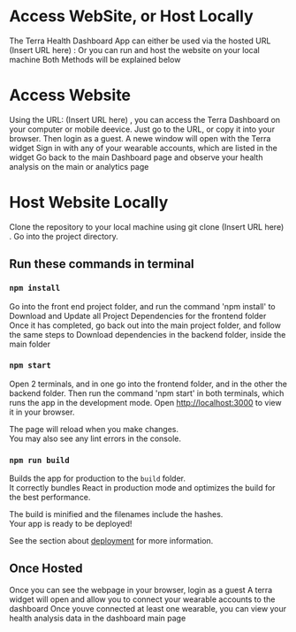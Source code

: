 # Access WebSite, or Host Locally

The Terra Health Dashboard App can either be used via the hosted URL (Insert URL here) : 
Or you can run and host the website on your local machine
Both Methods will be explained below

# Access Website

Using the URL: (Insert URL here) , you can access the Terra Dashboard on your computer or mobile deevice.
Just go to the URL, or copy it into your browser.
Then login as a guest.
A newe window will open with the Terra widget
Sign in with any of your wearable accounts, which are listed in the widget
Go back to the main Dashboard page and observe your health analysis on the main or analytics page 


# Host Website Locally

Clone the repository to your local machine using git clone (Insert URL here) .
Go into the project directory.

## Run these commands in terminal

### `npm install`

Go into the front end project folder, and run the command 'npm install' to Download and Update all Project Dependencies for the frontend folder
Once it has completed, go back out into the main project folder, and follow the same steps to Download dependencies in the backend folder, inside the main folder

### `npm start`

Open 2 terminals, and in one go into the frontend folder, and in the other the backend folder.
Then run the command 'npm start' in both terminals, which runs the app in the development mode.
Open [http://localhost:3000](http://localhost:3000) to view it in your browser.

The page will reload when you make changes.\
You may also see any lint errors in the console.

### `npm run build`

Builds the app for production to the `build` folder.\
It correctly bundles React in production mode and optimizes the build for the best performance.

The build is minified and the filenames include the hashes.\
Your app is ready to be deployed!

See the section about [deployment](https://facebook.github.io/create-react-app/docs/deployment) for more information.

## Once Hosted

Once you can see the webpage in your browser, login as a guest
A terra widget will open and allow you to connect your wearable accounts to the dashboard
Once youve connected at least one wearable, you can view your health analysis data in the dashboard main page
